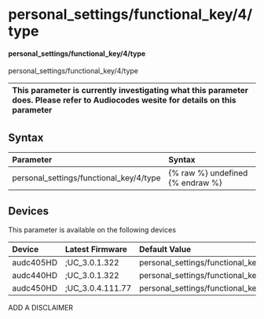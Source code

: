 ﻿---
description: personal_settings/functional_key/4/type
search: false
---

# personal_settings/functional_key/4/type

#### personal_settings/functional_key/4/type

personal_settings/functional_key/4/type


| This parameter is currently investigating what this parameter does. Please refer to Audiocodes wesite for details on this parameter | 
| :--- |

## Syntax
| Parameter | Syntax |
| :--- | :--- |
|personal_settings/functional_key/4/type | {% raw %} undefined {% endraw %}|

## Devices
This parameter is available on the following devices

| Device | Latest Firmware | Default Value |
|:---|:---|:---|
| audc405HD | ;UC_3.0.1.322 | personal_settings/functional_key/4/type=EMPTY 
| audc440HD | ;UC_3.0.1.322 | personal_settings/functional_key/4/type=EMPTY 
| audc450HD | ;UC_3.0.4.111.77 | personal_settings/functional_key/4/type=EMPTY 

ADD A DISCLAIMER
